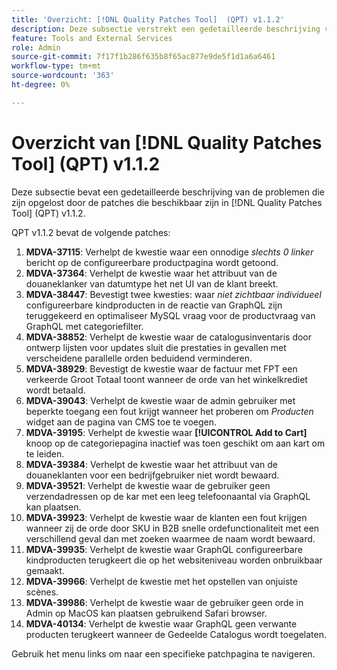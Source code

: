 ```yaml
---
title: 'Overzicht: [!DNL Quality Patches Tool]  (QPT) v1.1.2'
description: Deze subsectie verstrekt een gedetailleerde beschrijving van de kwesties die door de beschikbare flarden in  [!DNL Quality Patches Tool]  (QPT) v1.1.2 worden opgelost.
feature: Tools and External Services
role: Admin
source-git-commit: 7f17f1b286f635b8f65ac877e9de5f1d1a6a6461
workflow-type: tm+mt
source-wordcount: '363'
ht-degree: 0%

---
```


# Overzicht van [!DNL Quality Patches Tool] (QPT) v1.1.2

Deze subsectie bevat een gedetailleerde beschrijving van de problemen die zijn opgelost door de patches die beschikbaar zijn in [!DNL Quality Patches Tool] (QPT) v1.1.2.

QPT v1.1.2 bevat de volgende patches:

1. **MDVA-37115**: Verhelpt de kwestie waar een onnodige *slechts 0 linker* bericht op de configureerbare productpagina wordt getoond.
1. **MDVA-37364**: Verhelpt de kwestie waar het attribuut van de douaneklanker van datumtype het net UI van de klant breekt.
1. **MDVA-38447**: Bevestigt twee kwesties: waar *niet zichtbaar individueel* configureerbare kindproducten in de reactie van GraphQL zijn teruggekeerd en optimaliseer MySQL vraag voor de productvraag van GraphQL met categoriefilter.
1. **MDVA-38852**: Verhelpt de kwestie waar de catalogusinventaris door ontwerp lijsten voor updates sluit die prestaties in gevallen met verscheidene parallelle orden beduidend verminderen.
1. **MDVA-38929**: Bevestigt de kwestie waar de factuur met FPT een verkeerde Groot Totaal toont wanneer de orde van het winkelkrediet wordt betaald.
1. **MDVA-39043**: Verhelpt de kwestie waar de admin gebruiker met beperkte toegang een fout krijgt wanneer het proberen om *Producten* widget aan de pagina van CMS toe te voegen.
1. **MDVA-39195**: Verhelpt de kwestie waar **[!UICONTROL Add to Cart]** knoop op de categoriepagina inactief was toen geschikt om aan kart om te leiden.
1. **MDVA-39384**: Verhelpt de kwestie waar het attribuut van de douaneklanten voor een bedrijfgebruiker niet wordt bewaard.
1. **MDVA-39521**: Verhelpt de kwestie waar de gebruiker geen verzendadressen op de kar met een leeg telefoonaantal via GraphQL kan plaatsen.
1. **MDVA-39923**: Verhelpt de kwestie waar de klanten een fout krijgen wanneer zij de orde door SKU in B2B snelle ordefunctionaliteit met een verschillend geval dan met zoeken waarmee de naam wordt bewaard.
1. **MDVA-39935**: Verhelpt de kwestie waar GraphQL configureerbare kindproducten terugkeert die op het websiteniveau worden onbruikbaar gemaakt.
1. **MDVA-39966**: Verhelpt de kwestie met het opstellen van onjuiste scènes.
1. **MDVA-39986**: Verhelpt de kwestie waar de gebruiker geen orde in Admin op MacOS kan plaatsen gebruikend Safari browser.
1. **MDVA-40134**: Verhelpt de kwestie waar GraphQL geen verwante producten terugkeert wanneer de Gedeelde Catalogus wordt toegelaten.

Gebruik het menu links om naar een specifieke patchpagina te navigeren.
